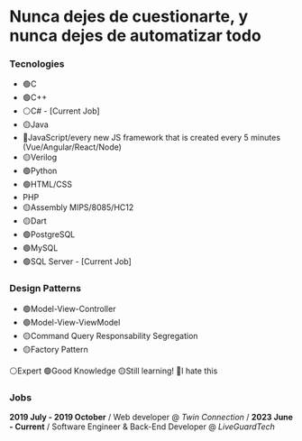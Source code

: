 # Nunca dejes de cuestionarte, y nunca dejes de automatizar todo

### Tecnologies
- 🟢C
- 🟢C++
- ⚪C# - [Current Job] 
- 🟡Java
- 🔴JavaScript/every new JS framework that is created every 5 minutes (Vue/Angular/React/Node)
- 🟡Verilog
- 🟢Python
- 🟢HTML/CSS
- PHP
- 🟡Assembly MIPS/8085/HC12
- 🟡Dart
- 🟢PostgreSQL
- 🟢MySQL
- 🟢SQL Server - [Current Job]

### Design Patterns
- 🟢Model-View-Controller 
- 🟢Model-View-ViewModel
- 🟡Command Query Responsability Segregation
- 🟡Factory Pattern

⚪Expert
🟢Good Knowledge
🟡Still learning!
🔴I hate this

### Jobs

**2019 July - 2019 October** /
Web developer @ *Twin Connection* /
**2023 June - Current** /
Software Engineer & Back-End Developer @ *LiveGuardTech*